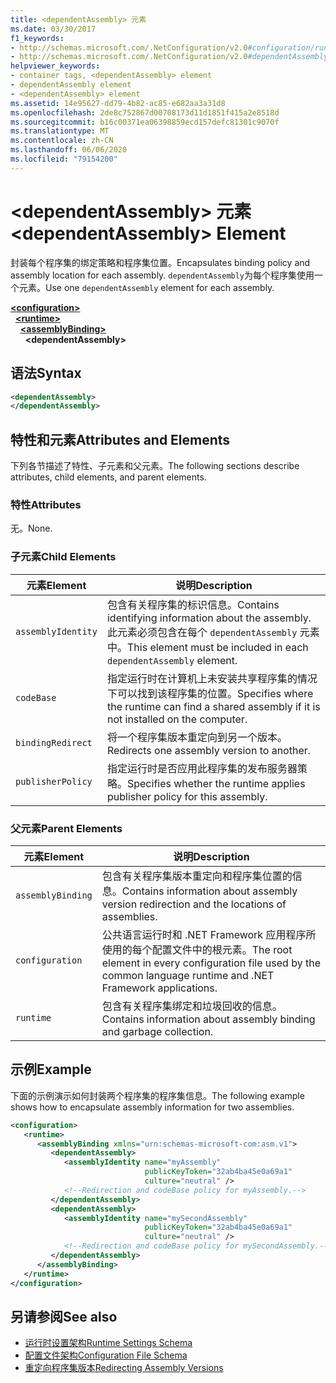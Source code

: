 ```yaml
---
title: <dependentAssembly> 元素
ms.date: 03/30/2017
f1_keywords:
- http://schemas.microsoft.com/.NetConfiguration/v2.0#configuration/runtime/assemblyBinding/dependentAssembly
- http://schemas.microsoft.com/.NetConfiguration/v2.0#dependentAssembly
helpviewer_keywords:
- container tags, <dependentAssembly> element
- dependentAssembly element
- <dependentAssembly> element
ms.assetid: 14e95627-dd79-4b82-ac85-e682aa3a31d8
ms.openlocfilehash: 2de8c752867d00708173d11d1851f415a2e8518d
ms.sourcegitcommit: b16c00371ea06398859ecd157defc81301c9070f
ms.translationtype: MT
ms.contentlocale: zh-CN
ms.lasthandoff: 06/06/2020
ms.locfileid: "79154200"
---
```

# <a name="dependentassembly-element"></a><span data-ttu-id="9238d-102">\<dependentAssembly> 元素</span><span class="sxs-lookup"><span data-stu-id="9238d-102">\<dependentAssembly> Element</span></span>
<span data-ttu-id="9238d-103">封装每个程序集的绑定策略和程序集位置。</span><span class="sxs-lookup"><span data-stu-id="9238d-103">Encapsulates binding policy and assembly location for each assembly.</span></span> <span data-ttu-id="9238d-104">`dependentAssembly`为每个程序集使用一个元素。</span><span class="sxs-lookup"><span data-stu-id="9238d-104">Use one `dependentAssembly` element for each assembly.</span></span>  
  
[**\<configuration>**](../configuration-element.md)\
&nbsp;&nbsp;[**\<runtime>**](runtime-element.md)\
&nbsp;&nbsp;&nbsp;&nbsp;[**\<assemblyBinding>**](assemblybinding-element-for-runtime.md)\
&nbsp;&nbsp;&nbsp;&nbsp;&nbsp;&nbsp;**\<dependentAssembly>**  
  
## <a name="syntax"></a><span data-ttu-id="9238d-105">语法</span><span class="sxs-lookup"><span data-stu-id="9238d-105">Syntax</span></span>  
  
```xml  
<dependentAssembly>
</dependentAssembly>  
```  
  
## <a name="attributes-and-elements"></a><span data-ttu-id="9238d-106">特性和元素</span><span class="sxs-lookup"><span data-stu-id="9238d-106">Attributes and Elements</span></span>  
 <span data-ttu-id="9238d-107">下列各节描述了特性、子元素和父元素。</span><span class="sxs-lookup"><span data-stu-id="9238d-107">The following sections describe attributes, child elements, and parent elements.</span></span>  
  
### <a name="attributes"></a><span data-ttu-id="9238d-108">特性</span><span class="sxs-lookup"><span data-stu-id="9238d-108">Attributes</span></span>  
 <span data-ttu-id="9238d-109">无。</span><span class="sxs-lookup"><span data-stu-id="9238d-109">None.</span></span>  
  
### <a name="child-elements"></a><span data-ttu-id="9238d-110">子元素</span><span class="sxs-lookup"><span data-stu-id="9238d-110">Child Elements</span></span>  
  
|<span data-ttu-id="9238d-111">元素</span><span class="sxs-lookup"><span data-stu-id="9238d-111">Element</span></span>|<span data-ttu-id="9238d-112">说明</span><span class="sxs-lookup"><span data-stu-id="9238d-112">Description</span></span>|  
|-------------|-----------------|  
|`assemblyIdentity`|<span data-ttu-id="9238d-113">包含有关程序集的标识信息。</span><span class="sxs-lookup"><span data-stu-id="9238d-113">Contains identifying information about the assembly.</span></span> <span data-ttu-id="9238d-114">此元素必须包含在每个 `dependentAssembly` 元素中。</span><span class="sxs-lookup"><span data-stu-id="9238d-114">This element must be included in each `dependentAssembly` element.</span></span>|  
|`codeBase`|<span data-ttu-id="9238d-115">指定运行时在计算机上未安装共享程序集的情况下可以找到该程序集的位置。</span><span class="sxs-lookup"><span data-stu-id="9238d-115">Specifies where the runtime can find a shared assembly if it is not installed on the computer.</span></span>|  
|`bindingRedirect`|<span data-ttu-id="9238d-116">将一个程序集版本重定向到另一个版本。</span><span class="sxs-lookup"><span data-stu-id="9238d-116">Redirects one assembly version to another.</span></span>|  
|`publisherPolicy`|<span data-ttu-id="9238d-117">指定运行时是否应用此程序集的发布服务器策略。</span><span class="sxs-lookup"><span data-stu-id="9238d-117">Specifies whether the runtime applies publisher policy for this assembly.</span></span>|  
  
### <a name="parent-elements"></a><span data-ttu-id="9238d-118">父元素</span><span class="sxs-lookup"><span data-stu-id="9238d-118">Parent Elements</span></span>  
  
|<span data-ttu-id="9238d-119">元素</span><span class="sxs-lookup"><span data-stu-id="9238d-119">Element</span></span>|<span data-ttu-id="9238d-120">说明</span><span class="sxs-lookup"><span data-stu-id="9238d-120">Description</span></span>|  
|-------------|-----------------|  
|`assemblyBinding`|<span data-ttu-id="9238d-121">包含有关程序集版本重定向和程序集位置的信息。</span><span class="sxs-lookup"><span data-stu-id="9238d-121">Contains information about assembly version redirection and the locations of assemblies.</span></span>|  
|`configuration`|<span data-ttu-id="9238d-122">公共语言运行时和 .NET Framework 应用程序所使用的每个配置文件中的根元素。</span><span class="sxs-lookup"><span data-stu-id="9238d-122">The root element in every configuration file used by the common language runtime and .NET Framework applications.</span></span>|  
|`runtime`|<span data-ttu-id="9238d-123">包含有关程序集绑定和垃圾回收的信息。</span><span class="sxs-lookup"><span data-stu-id="9238d-123">Contains information about assembly binding and garbage collection.</span></span>|  
  
## <a name="example"></a><span data-ttu-id="9238d-124">示例</span><span class="sxs-lookup"><span data-stu-id="9238d-124">Example</span></span>  
 <span data-ttu-id="9238d-125">下面的示例演示如何封装两个程序集的程序集信息。</span><span class="sxs-lookup"><span data-stu-id="9238d-125">The following example shows how to encapsulate assembly information for two assemblies.</span></span>  
  
```xml  
<configuration>  
   <runtime>  
      <assemblyBinding xmlns="urn:schemas-microsoft-com:asm.v1">  
         <dependentAssembly>  
            <assemblyIdentity name="myAssembly"  
                              publicKeyToken="32ab4ba45e0a69a1"  
                              culture="neutral" />  
            <!--Redirection and codeBase policy for myAssembly.-->  
         </dependentAssembly>  
         <dependentAssembly>  
            <assemblyIdentity name="mySecondAssembly"  
                              publicKeyToken="32ab4ba45e0a69a1"  
                              culture="neutral" />  
            <!--Redirection and codeBase policy for mySecondAssembly.-->  
         </dependentAssembly>  
      </assemblyBinding>  
   </runtime>  
</configuration>  
```  
  
## <a name="see-also"></a><span data-ttu-id="9238d-126">另请参阅</span><span class="sxs-lookup"><span data-stu-id="9238d-126">See also</span></span>

- [<span data-ttu-id="9238d-127">运行时设置架构</span><span class="sxs-lookup"><span data-stu-id="9238d-127">Runtime Settings Schema</span></span>](index.md)
- [<span data-ttu-id="9238d-128">配置文件架构</span><span class="sxs-lookup"><span data-stu-id="9238d-128">Configuration File Schema</span></span>](../index.md)
- [<span data-ttu-id="9238d-129">重定向程序集版本</span><span class="sxs-lookup"><span data-stu-id="9238d-129">Redirecting Assembly Versions</span></span>](../../redirect-assembly-versions.md)
